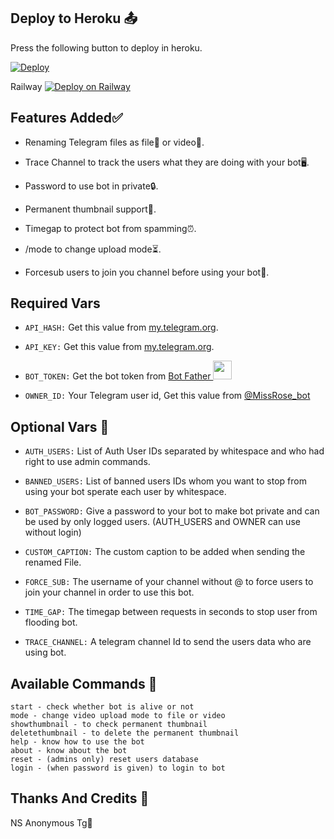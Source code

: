 ## Deploy to Heroku 📤
Press the following button to deploy in heroku.

[![Deploy](https://www.herokucdn.com/deploy/button.svg)](https://heroku.com/deploy?template=https://github.com/Sreejithmadmax/Mc-Renamer)

Railway
[![Deploy on Railway](https://railway.app/button.svg)](https://railway.app/new/template?template=https%3A%2F%2Fgithub.com%2FSreejithmadmax%2Fadjustingrename&envs=API_HASH%2CAPI_ID%2CAUTH_USERS%2CBOT_TOKEN%2CENV%2CFORCE_SUB%2COWNER_ID%2CTRACE_CHANNEL&optionalEnvs=BOT_TOKEN&API_HASHDesc=Your+API_HASH%2C+Get+it+from+https%3A%2F%2Fmy.telegram.org%2F&API_IDDesc=Your+API_ID%2C+Get+it+from+https%3A%2F%2Fmy.telegram.org%2F&AUTH_USERSDesc=list+of+Auth+user+Id+who+can+access+bot+without+password+and+have+rights+to+use+admin+commands&BOT_TOKENDesc=Get+it+from+%40BotFather&ENVDesc=Set+it+to+anything+to+enable+configuration+by+environment+variables.&FORCE_SUBDesc=A+telegram+channel+username+without+%40+to+force+users+to+join+channel+before+using+bot&OWNER_IDDesc=Your+Telegram+user+id%2C+Get+this+from+%40MissRose_bot&TRACE_CHANNELDesc=A+telegram+channel+or+group+id+to+know+who+are+using+bot&ENVDefault=ANYTHING&referralCode=wJS1Mc)
## Features Added✅️
- Renaming Telegram files as file📁 or video🎥.

- Trace Channel to track the users what they are doing with your bot🖥️.

- Password to use bot in private🔒.

- Permanent thumbnail support📸.

- Timegap to protect bot from spamming⏰️.

- /mode to change upload mode⏳️.

- Forcesub users to join you channel before using your bot🚀.


## Required Vars
- `API_HASH:` Get this value from [my.telegram.org](https://my.telegram.org).

- `API_KEY:` Get this value from [my.telegram.org](https://my.telegram.org).

- `BOT_TOKEN:` Get the bot token from [Bot Father <img src="https://telegra.ph/file/8d80c13110506bf1cb58e.jpg" width="30" height="30">](https://telegram.dog/BotFather)

- `OWNER_ID:` Your Telegram user id, Get this value from [@MissRose_bot](https://telegram.dog/MissRose_bot)


## Optional Vars 💬
- `AUTH_USERS:` List of Auth User IDs separated by whitespace and who had right to use admin commands.

- `BANNED_USERS:` List of banned users IDs whom you want to stop from using your bot sperate each user by whitespace.

- `BOT_PASSWORD:` Give a password to your bot to make bot private and can be used by only logged users. (AUTH_USERS and OWNER can use without login)

- `CUSTOM_CAPTION:` The custom caption to be added when sending the renamed File.

- `FORCE_SUB:` The username of your channel without @ to force users to join your channel in order to use this bot.

- `TIME_GAP:` The timegap between requests in seconds to stop user from flooding bot.

- `TRACE_CHANNEL:` A telegram channel Id to send the users data who are using bot.

## Available Commands 🤖
```
start - check whether bot is alive or not
mode - change video upload mode to file or video
showthumbnail - to check permanent thumbnail
deletethumbnail - to delete the permanent thumbnail
help - know how to use the bot
about - know about the bot
reset - (admins only) reset users database
login - (when password is given) to login to bot
```

## Thanks And Credits 🎉
NS Anonymous Tg💞
